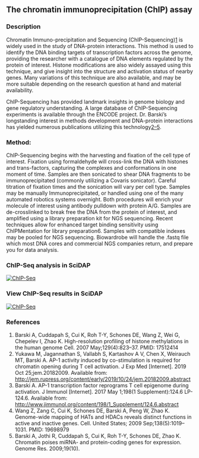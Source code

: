 ## The chromatin immunoprecipitation (ChIP) assay


### Description


Chromatin Immuno-precipitation and Sequencing (ChIP-Sequencing)[1](#references) is widely used in the study of DNA-protein interactions. This method is used to identify the DNA binding targets of transcription factors across the genome, providing the researcher with a catalogue of DNA elements regulated by the protein of interest. Histone modifications are also widely assayed using this technique, and give insight into the structure and activation status of nearby genes. Many variations of this technique are also available, and may be more suitable depending on the research question at hand and material availability.

ChIP-Sequencing has provided landmark insights in genome biology and gene regulatory understanding. A large database of ChIP-Sequencing experiments is available through the ENCODE project. Dr. Barski’s longstanding interest in methods development and DNA-protein interactions has yielded numerous publications utilizing this technology[2–5](#references).

### Method:

ChIP-Sequencing begins with the harvesting and fixation of the cell type of interest. Fixation using formaldehyde will cross-link the DNA with histones and trans-factors, capturing the complexes and conformations in one moment of time. Samples are then sonicated to shear DNA fragments to be immunoprecipitated (commonly utilizing a Covaris sonicator). Careful titration of fixation times and the sonication will vary per cell type. Samples may be manually Immunoprecipitated, or handled using one of the many automated robotics systems overnight. Both procedures will enrich your molecule of interest using antibody pulldown with protein A/G. Samples are de-crosslinked to break free the DNA from the protein of interest, and amplified using a library preparation kit for NGS sequencing. Recent techniques allow for enhanced target binding sensitivity using ChIPMentation for library preparation6. Samples with compatible indexes may be pooled for NGS sequencing. Biowardrobe will handle the .fastq file which most DNA cores and commercial NGS companies return, and prepare you for data analysis.


### ChIP-Seq analysis in SciDAP


[![ChIP-Seq](http://img.youtube.com/vi/6Fs3xb9fXII/0.jpg)](http://www.youtube.com/watch?v=6Fs3xb9fXII "ChIP-Seq analysis in SciDAP")


### View ChIP-Seq results in SciDAP

[![ChIP-Seq](http://img.youtube.com/vi/K7b7ieJlol4/0.jpg)](http://www.youtube.com/watch?v=K7b7ieJlol4 "View ChIP-Seq results in SciDAP")

### References

1. Barski A, Cuddapah S, Cui K, Roh T-Y, Schones DE, Wang Z, Wei G, Chepelev I, Zhao K. High-resolution profiling of histone methylations in the human genome Cell. 2007 May;129(4):823–37. PMID: 17512414
2. Yukawa M, Jagannathan S, Vallabh S, Kartashov A V, Chen X, Weirauch MT, Barski A. AP-1 activity induced by co-stimulation is required for chromatin opening during T cell activation. J Exp Med [Internet]. 2019 Oct 25;jem.20182009. Available from: http://jem.rupress.org/content/early/2019/10/24/jem.20182009.abstract
3. Barski A. AP-1 transcription factor reprograms T cell epigenome during activation. J Immunol [Internet]. 2017 May 1;198(1 Supplement):124.6 LP-124.6. Available from: http://www.jimmunol.org/content/198/1_Supplement/124.6.abstract
4. Wang Z, Zang C, Cui K, Schones DE, Barski A, Peng W, Zhao K. Genome-wide mapping of HATs and HDACs reveals distinct functions in active and inactive genes. Cell. United States; 2009 Sep;138(5):1019–1031. PMID: 19698979
5. Barski A, Jothi R, Cuddapah S, Cui K, Roh T-Y, Schones DE, Zhao K. Chromatin poises miRNA- and protein-coding genes for expression. Genome Res. 2009;19(10).

